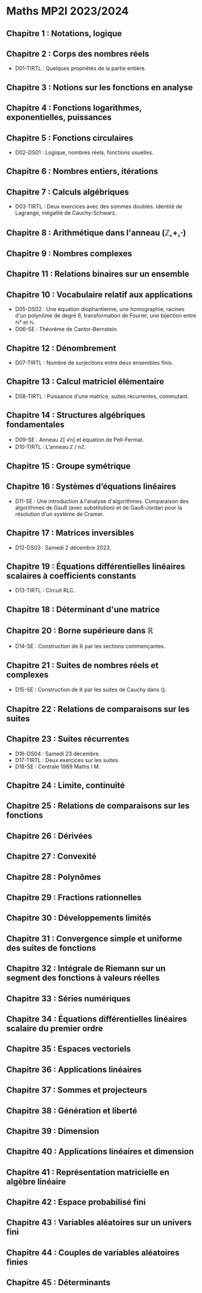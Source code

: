 # Maths MP2I 2023/2024

## Chapitre 1 : Notations, logique

## Chapitre 2 : Corps des nombres réels

- D01-TIRTL : Quelques propriétés de la partie entière.

## Chapitre 3 : Notions sur les fonctions en analyse

## Chapitre 4 : Fonctions logarithmes, exponentielles, puissances

## Chapitre 5 : Fonctions circulaires

- D02-DS01 : Logique, nombres réels, fonctions usuelles.

## Chapitre 6 : Nombres entiers, itérations

## Chapitre 7 : Calculs algébriques

- D03-TIRTL : Deux exercices avec des sommes doubles. Identité de Lagrange, inégalité de Cauchy-Schwarz.

## Chapitre 8 : Arithmétique dans l'anneau (ℤ,+,⋅)

## Chapitre 9 : Nombres complexes


## Chapitre 11 : Relations binaires sur un ensemble

## Chapitre 10 : Vocabulaire relatif aux applications

- D05-DS02 : Une équation diophantienne, une homographie, racines d'un polynôme de degré 6, transformation de Fourier, une bijection entre ℕ² et ℕ.
- D06-SE : Théorème de Cantor-Bernstein.

## Chapitre 12 : Dénombrement

- D07-TIRTL : Nombre de surjections entre deux ensembles finis.

## Chapitre 13 : Calcul matriciel élémentaire

- D08-TIRTL : Puissance d'une matrice, suites récurrentes, commutant.

## Chapitre 14 : Structures algébriques fondamentales

- D09-SE : Anneau ℤ[	√n] et équation de Pell-Fermat.
- D10-TIRTL : L'anneau ℤ / nℤ.

## Chapitre 15 : Groupe symétrique

## Chapitre 16 : Systèmes d’équations linéaires

- D11-SE : Une introduction à l'analyse d'algorithmes. Comparaison des algorithmes de Gauß (avec substitution) et de Gauß-Jordan pour la résolution d'un système de Cramer.

## Chapitre 17 : Matrices inversibles

- D12-DS03 : Samedi 2 décembre 2023.

## Chapitre 19 : Équations différentielles linéaires scalaires à coefficients constants

- D13-TIRTL : Circuit RLC.

## Chapitre 18 : Déterminant d'une matrice


## Chapitre 20 : Borne supérieure dans ℝ

- D14-SE : Construction de ℝ par les sections commençantes.

## Chapitre 21 : Suites de nombres réels et complexes

- D15-SE : Construction de ℝ par les suites de Cauchy dans ℚ.


## Chapitre 22 : Relations de comparaisons sur les suites

## Chapitre 23 : Suites récurrentes

- D16-DS04 : Samedi 23 décembre.
- D17-TIRTL : Deux exercices sur les suites.
- D18-SE : Centrale 1989 Maths I M.

## Chapitre 24 : Limite, continuité

## Chapitre 25 : Relations de comparaisons sur les fonctions

## Chapitre 26 : Dérivées

## Chapitre 27 : Convexité

## Chapitre 28 : Polynômes

## Chapitre 29 : Fractions rationnelles

## Chapitre 30 : Développements limités

## Chapitre 31 : Convergence simple et uniforme des suites de fonctions

## Chapitre 32 : Intégrale de Riemann sur un segment des fonctions à valeurs réelles

## Chapitre 33 : Séries numériques

## Chapitre 34 : Équations différentielles linéaires scalaire du premier ordre

## Chapitre 35 : Espaces vectoriels

## Chapitre 36 : Applications linéaires

## Chapitre 37 : Sommes et projecteurs

## Chapitre 38 : Génération et liberté

## Chapitre 39 : Dimension

## Chapitre 40 : Applications linéaires et dimension

## Chapitre 41 : Représentation matricielle en algèbre linéaire

## Chapitre 42 : Espace probabilisé fini

## Chapitre 43 : Variables aléatoires sur un univers fini

## Chapitre 44 : Couples de variables aléatoires finies

## Chapitre 45 : Déterminants

